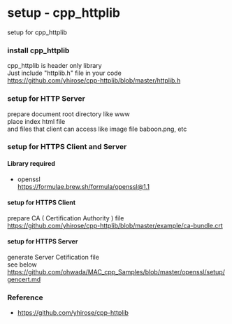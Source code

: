 setup - cpp_httplib
===============

setup for cpp_httplib <br/>

###  install cpp_httplib
cpp_httplib is header only library  <br/>
Just include "httplib.h" file in your code <br/>
https://github.com/yhirose/cpp-httplib/blob/master/httplib.h <br/>

### setup for HTTP Server
prepare document root directory like www  <br/>
place index html file  <br/>
and files that client can access like image file baboon.png, etc  <br/>

### setup for HTTPS Client and Server

#### Library required <br/>
- openssl <br/>
https://formulae.brew.sh/formula/openssl@1.1 <br/>

#### setup for HTTPS Client
 prepare CA ( Certification Authority ) file <br/>
https://github.com/yhirose/cpp-httplib/blob/master/example/ca-bundle.crt <br/>

#### setup for HTTPS Server
generate Server Cetification file <br/>
see below <br/>
https://github.com/ohwada/MAC_cpp_Samples/blob/master/openssl/setup/gencert.md <br/>


### Reference <br/>
- https://github.com/yhirose/cpp-httplib 


